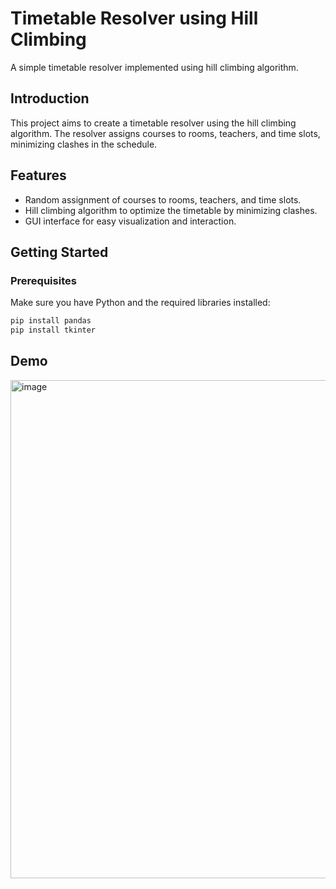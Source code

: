 # Timetable Resolver using Hill Climbing

A simple timetable resolver implemented using hill climbing algorithm.

## Introduction

This project aims to create a timetable resolver using the hill climbing algorithm. The resolver assigns courses to rooms, teachers, and time slots, minimizing clashes in the schedule.

## Features

- Random assignment of courses to rooms, teachers, and time slots.
- Hill climbing algorithm to optimize the timetable by minimizing clashes.
- GUI interface for easy visualization and interaction.

## Getting Started

### Prerequisites

Make sure you have Python and the required libraries installed:

```bash
pip install pandas
pip install tkinter
```
## Demo
<img width="797" alt="image" src="https://github.com/salman-aziz-4425/Timetable-resolver/assets/85288719/d836badc-75e5-49b1-b04b-f6f4584d96b1">
